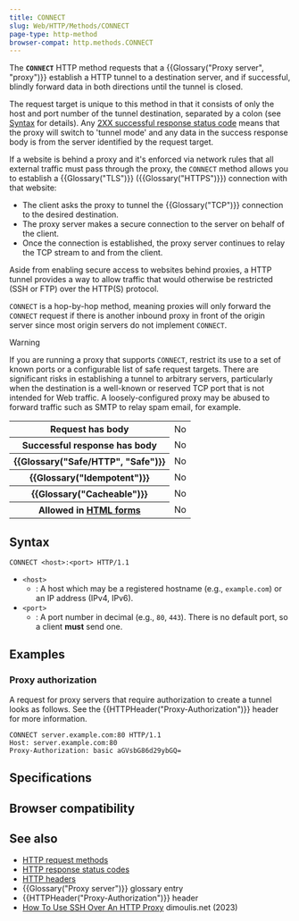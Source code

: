 ```yaml
---
title: CONNECT
slug: Web/HTTP/Methods/CONNECT
page-type: http-method
browser-compat: http.methods.CONNECT
---
```




The **`CONNECT`** HTTP method requests that a {{Glossary("Proxy server", "proxy")}} establish a HTTP tunnel to a destination server, and if successful, blindly forward data in both directions until the tunnel is closed.

The request target is unique to this method in that it consists of only the host and port number of the tunnel destination, separated by a colon (see [Syntax](#syntax) for details).
Any [2XX successful response status code](/Web/HTTP/Status#successful_responses) means that the proxy will switch to 'tunnel mode' and any data in the success response body is from the server identified by the request target.

If a website is behind a proxy and it's enforced via network rules that all external traffic must pass through the proxy, the `CONNECT` method allows you to establish a {{Glossary("TLS")}} ({{Glossary("HTTPS")}}) connection with that website:

- The client asks the proxy to tunnel the {{Glossary("TCP")}} connection to the desired destination.
- The proxy server makes a secure connection to the server on behalf of the client.
- Once the connection is established, the proxy server continues to relay the TCP stream to and from the client.

Aside from enabling secure access to websites behind proxies, a HTTP tunnel provides a way to allow traffic that would otherwise be restricted (SSH or FTP) over the HTTP(S) protocol.

`CONNECT` is a hop-by-hop method, meaning proxies will only forward the `CONNECT` request if there is another inbound proxy in front of the origin server since most origin servers do not implement `CONNECT`.

> [!WARNING]
> If you are running a proxy that supports `CONNECT`, restrict its use to a set of known ports or a configurable list of safe request targets.
> There are significant risks in establishing a tunnel to arbitrary servers, particularly when the destination is a well-known or reserved TCP port that is not intended for Web traffic.
> A loosely-configured proxy may be abused to forward traffic such as SMTP to relay spam email, for example.

<table class="properties">
  <tbody>
    <tr>
      <th scope="row">Request has body</th>
      <td>No</td>
    </tr>
    <tr>
      <th scope="row">Successful response has body</th>
      <td>No</td>
    </tr>
    <tr>
      <th scope="row">{{Glossary("Safe/HTTP", "Safe")}}</th>
      <td>No</td>
    </tr>
    <tr>
      <th scope="row">{{Glossary("Idempotent")}}</th>
      <td>No</td>
    </tr>
    <tr>
      <th scope="row">{{Glossary("Cacheable")}}</th>
      <td>No</td>
    </tr>
    <tr>
      <th scope="row">
        Allowed in <a href="/Learn/Forms">HTML forms</a>
      </th>
      <td>No</td>
    </tr>
  </tbody>
</table>

## Syntax

```http
CONNECT <host>:<port> HTTP/1.1
```

- `<host>`
  - : A host which may be a registered hostname (e.g., `example.com`) or an IP address (IPv4, IPv6).
- `<port>`
  - : A port number in decimal (e.g., `80`, `443`). There is no default port, so a client **must** send one.

## Examples

### Proxy authorization

A request for proxy servers that require authorization to create a tunnel looks as follows.
See the {{HTTPHeader("Proxy-Authorization")}} header for more information.

```http
CONNECT server.example.com:80 HTTP/1.1
Host: server.example.com:80
Proxy-Authorization: basic aGVsbG86d29ybGQ=
```

## Specifications



## Browser compatibility



## See also

- [HTTP request methods](/Web/HTTP/Methods)
- [HTTP response status codes](/Web/HTTP/Status)
- [HTTP headers](/Web/HTTP/Headers)
- {{Glossary("Proxy server")}} glossary entry
- {{HTTPHeader("Proxy-Authorization")}} header
- [How To Use SSH Over An HTTP Proxy](https://www.dimoulis.net/posts/ssh-over-proxy/) dimoulis.net (2023)
